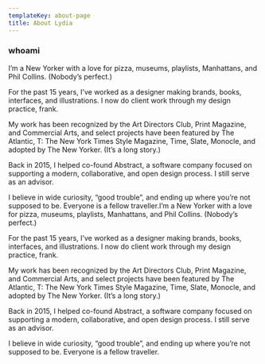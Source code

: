 ```yaml
---
templateKey: about-page
title: About Lydia
---
```

### whoami
I’m a New Yorker with a love for pizza, museums, playlists, Manhattans, and Phil Collins. (Nobody’s perfect.)

For the past 15 years, I’ve worked as a designer making brands, books, interfaces, and illustrations. I now do client work through my design practice, frank.

My work has been recognized by the Art Directors Club, Print Magazine, and Commercial Arts, and select projects have been featured by The Atlantic, T: The New York Times Style Magazine, Time, Slate, Monocle, and adopted by The New Yorker. (It’s a long story.)

Back in 2015, I helped co-found Abstract, a software company focused on supporting a modern, collaborative, and open design process. I still serve as an advisor.

I believe in wide curiosity, “good trouble”, and ending up where you’re not supposed to be. Everyone is a fellow traveller.I’m a New Yorker with a love for pizza, museums, playlists, Manhattans, and Phil Collins. (Nobody’s perfect.)

For the past 15 years, I’ve worked as a designer making brands, books, interfaces, and illustrations. I now do client work through my design practice, frank.

My work has been recognized by the Art Directors Club, Print Magazine, and Commercial Arts, and select projects have been featured by The Atlantic, T: The New York Times Style Magazine, Time, Slate, Monocle, and adopted by The New Yorker. (It’s a long story.)

Back in 2015, I helped co-found Abstract, a software company focused on supporting a modern, collaborative, and open design process. I still serve as an advisor.

I believe in wide curiosity, “good trouble”, and ending up where you’re not supposed to be. Everyone is a fellow traveller.

